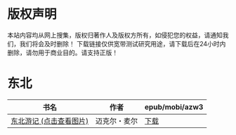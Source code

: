 # 版权声明

本站内容均从网上搜集，版权归著作人及版权方所有，如侵犯您的权益，请通知我们，我们将会及时删除！ 下载链接仅供宽带测试研究用途，请下载后在24小时内删除，请勿用于商业目的。请支持正版！

# 东北

| 书名 | 作者 | epub/mobi/azw3 |
| --- | --- | --- |
| [东北游记 (点击查看图片)](https://www.dushupai.com/attachment/2024/06/04/ab2c1e0f400546e2.jpg) | 迈克尔・麦尔 | [下载](https://url89.ctfile.com/f/31084289-1357022509-9d7c84?p=8866) |
